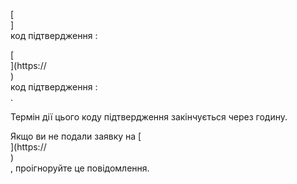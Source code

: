 [<br host>]<br action>код підтвердження :<br code>

[<br host>](https://<br host>)<br action>код підтвердження :<br code>.

Термін дії цього коду підтвердження закінчується через годину.

Якщо ви не подали заявку на [<br host>](https://<br host>)<br action>, проігноруйте це повідомлення.

